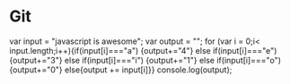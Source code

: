 # Git
var input = "javascript is awesome";
var output = "";
for (var i = 0;i< input.length;i++){if(input[i]==="a") {output+="4"}
else if(input[i]==="e") {output+="3"}
else if(input[i]==="i") {output+="1"}
else if(input[i]==="o") {output+="0"}
else{output += input[i]}}
console.log(output);
